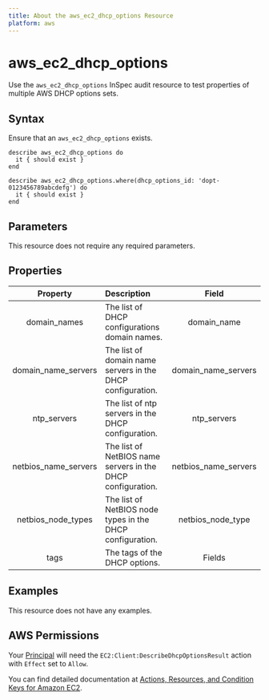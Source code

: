 ```yaml
---
title: About the aws_ec2_dhcp_options Resource
platform: aws
---
```


# aws_ec2_dhcp_options

Use the `aws_ec2_dhcp_options` InSpec audit resource to test properties of multiple AWS DHCP options sets.

## Syntax

Ensure that an `aws_ec2_dhcp_options` exists.

    describe aws_ec2_dhcp_options do
      it { should exist }
    end

    describe aws_ec2_dhcp_options.where(dhcp_options_id: 'dopt-0123456789abcdefg') do
      it { should exist }
    end

## Parameters

This resource does not require any required parameters.

## Properties

| Property  | Description | Field |
| :---: | :--- | :---: |
| domain_names | The list of DHCP configurations domain names. | domain_name |
| domain_name_servers | The list of domain name servers in the DHCP configuration. | domain_name_servers |
| ntp_servers | The list of ntp servers in the DHCP configuration. | ntp_servers |
| netbios_name_servers | The list of NetBIOS name servers in the DHCP configuration. | netbios_name_servers |
| netbios_node_types | The list of NetBIOS node types in the DHCP configuration. | netbios_node_type |
| tags | The tags of the DHCP options. | Fields |

## Examples

This resource does not have any examples.

## AWS Permissions

Your [Principal](https://docs.aws.amazon.com/IAM/latest/UserGuide/intro-structure.html#intro-structure-principal) will need the `EC2:Client:DescribeDhcpOptionsResult` action with `Effect` set to `Allow`.

You can find detailed documentation at [Actions, Resources, and Condition Keys for Amazon EC2](https://docs.aws.amazon.com/IAM/latest/UserGuide/list_amazonec2.html).
